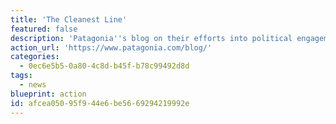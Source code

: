 ```yaml
---
title: 'The Cleanest Line'
featured: false
description: 'Patagonia''s blog on their efforts into political engagement for environmental protection of green spaces, global strikes, their efforts subsidizing solar energy in various communities, and all sorts of other climate action.'
action_url: 'https://www.patagonia.com/blog/'
categories:
  - 0ec6e5b5-0a80-4c8d-b45f-b78c99492d8d
tags:
  - news
blueprint: action
id: afcea050-95f9-44e6-be56-69294219992e
---
```


